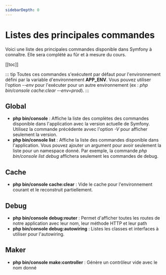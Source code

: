 ```yaml
---
sidebarDepth: 0
---
```


# Listes des principales commandes

Voici une liste des principales commandes disponible dans Symfony à connaître. Elle sera complété au fûr et à mesure du cours.

[[toc]]

::: tip
Toutes ces commandes s'exécutent par défaut pour l'environnement défini par la variable d'environnement **APP_ENV**. Vous pouvez utiliser l'option *--env* pour l'exécuter pour un autre environnement (ex : *php bin/console cache:clear --env=prod*).
:::

## Global
- **php bin/console** : Affiche la liste des complètes des commandes disponible dans l'application avec la version actuelle de Symfony. Utilisez la commande précédente avvec l'option *-V* pour afficher seulement la version.
- **php bin/console list** : Affiche la liste des commandes disponible dans l'application. Vous pouvez ajouter un argument pour avoir seulement la liste pour un namespace donné. Par exemple, la commande *php bin/console list debug* affichera seulement les commandes de debug.

## Cache
- **php bin/console cache:clear** : Vide le cache pour l'environnement courant et le reconstruit partiellement.

## Debug
- **php bin/console debug:router** : Permet d'afficher toutes les routes de notre application avec leur nom, leur méthode HTTP et leur path
- **php bin/console debug:autowiring** : Listes les classes et interfaces à utiliser pour l'autowiring.

## Maker
- **php bin/console make:controller** : Génère un contrôleur vide avec le nom donné
